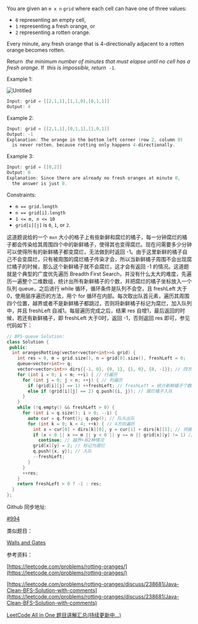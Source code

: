 You are given an `m x n` `grid` where each cell can have one of three values:

- `0` representing an empty cell,
- `1` representing a fresh orange, or
- `2` representing a rotten orange.

Every minute, any fresh orange that is 4-directionally adjacent to a rotten orange becomes rotten.

Return  _the minimum number of minutes that must elapse until no cell has a fresh orange_. If  _this is impossible, return_  `-1`.

Example 1:

![Untitled](https://prod-files-secure.s3.us-west-2.amazonaws.com/bfd53194-dc1b-48fe-b468-4b8f0627c3d5/4cb3e12e-010c-4f88-9eb2-0301bc002d7c/Untitled.png)

```cpp
Input: grid = [[2,1,1],[1,1,0],[0,1,1]]
Output: 4
```

Example 2:

```cpp
Input: grid = [[2,1,1],[0,1,1],[1,0,1]]
Output: -1
Explanation: The orange in the bottom left corner (row 2, column 0)
  is never rotten, because rotting only happens 4-directionally.
```

Example 3:

```cpp
Input: grid = [[0,2]]
Output: 0
Explanation: Since there are already no fresh oranges at minute 0,
  the answer is just 0.
```

Constraints:

- `m == grid.length`
- `n == grid[i].length`
- `1 <= m, n <= 10`
- `grid[i][j]` is `0`, `1`, or `2`.

这道题说给的一个 `mxn` 大小的格子上有些新鲜和腐烂的橘子，每一分钟腐烂的橘子都会传染给其周围四个中的新鲜橘子，使得其也变得腐烂。现在问需要多少分钟可以使得所有的新鲜橘子都变腐烂，无法做到时返回 -1。由于这里新鲜的橘子自己不会变腐烂，只有被周围的腐烂橘子传染才会，所以当新鲜橘子周围不会出现腐烂橘子的时候，那么这个新鲜橘子就不会腐烂，这才会有返回 -1 的情况。这道题就是个典型的广度优先遍历 Breadth First Search，并没有什么太大的难度，先遍历一遍整个二维数组，统计出所有新鲜橘子的个数，并把腐烂的橘子坐标放入一个队列 queue，之后进行 while 循环，循环条件是队列不会空，且 freshLeft 大于0，使用层序遍历的方法，用个 for 循环在内部。每次取出队首元素，遍历其周围四个位置，越界或者不是新鲜橘子都跳过，否则将新鲜橘子标记为腐烂，加入队列中，并且 freshLeft 自减1。每层遍历完成之后，结果 res 自增1，最后返回的时候，若还有新鲜橘子，即 freshLeft 大于0时，返回 -1，否则返回 res 即可，参见代码如下：

```cpp
// BFS-queue Solution:
class Solution {
 public:
  int orangesRotting(vector<vector<int>>& grid) {
    int res = 0, m = grid.size(), n = grid[0].size(), freshLeft = 0;
    queue<vector<int>> q;
    vector<vector<int>> dirs{{-1, 0}, {0, 1}, {1, 0}, {0, -1}}; // 四方向坐标
    for (int i = 0; i < m; ++i) { // 行遍历
      for (int j = 0; j < n; ++j) { // 列遍历
        if (grid[i][j] == 1) ++freshLeft; // freshLeft = 统计新鲜橘子个数
        else if (grid[i][j] == 2) q.push({i, j}); // 腐烂橘子入队
      }
    }
    while (!q.empty() && freshLeft > 0) {
      for (int i = q.size(); i > 0; --i) {
        auto cur = q.front(); q.pop(); // 队头出队
        for (int k = 0; k < 4; ++k) { // 4方向遍历
          int x = cur[0] + dirs[k][0], y = cur[1] + dirs[k][1]; // 邻接点
          if (x < 0 || x >= m || y < 0 || y >= n || grid[x][y] != 1) // 已腐烂or为空
            continue; // 越界+另2种情况
          grid[x][y] = 2; // 标记为腐烂
          q.push({x, y}); // 入队
          --freshLeft;
        }
      }
      ++res;
    }
    return freshLeft > 0 ? -1 : res;
  }
};
```

Github 同步地址:

[#994](https://github.com/grandyang/leetcode/issues/994)

类似题目：

[Walls and Gates](http://www.cnblogs.com/grandyang/p/5285868.html)

参考资料：

[https://leetcode.com/problems/rotting-oranges/](https://leetcode.com/problems/rotting-oranges/)

[https://leetcode.com/problems/rotting-oranges/discuss/238681/Java-Clean-BFS-Solution-with-comments](https://leetcode.com/problems/rotting-oranges/discuss/238681/Java-Clean-BFS-Solution-with-comments)

[LeetCode All in One 题目讲解汇总(持续更新中...)](https://www.cnblogs.com/grandyang/p/4606334.html)